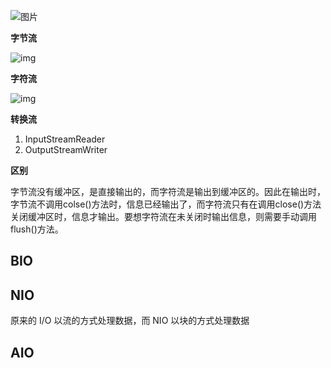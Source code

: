 ![图片](https://mmbiz.qpic.cn/mmbiz_jpg/rAMaszgAyWpblibxHNficQAaicBURw5uxaY0c1KTiaia1oCJn3CMSict7ZOCET2GwvxkMl8WnH9eCEobicoDkuEAOTsmw/640?wx_fmt=jpeg&tp=webp&wxfrom=5&wx_lazy=1&wx_co=1)



**字节流**

![img](https://img-blog.csdn.net/20160421005454478?watermark/2/text/aHR0cDovL2Jsb2cuY3Nkbi5uZXQv/font/5a6L5L2T/fontsize/400/fill/I0JBQkFCMA==/dissolve/70/gravity/Center)

**字符流**

![img](https://img-blog.csdn.net/20160421005558870?watermark/2/text/aHR0cDovL2Jsb2cuY3Nkbi5uZXQv/font/5a6L5L2T/fontsize/400/fill/I0JBQkFCMA==/dissolve/70/gravity/Center)

**转换流**

1. InputStreamReader
2. OutputStreamWriter

**区别**

字节流没有缓冲区，是直接输出的，而字符流是输出到缓冲区的。因此在输出时，字节流不调用colse()方法时，信息已经输出了，而字符流只有在调用close()方法关闭缓冲区时，信息才输出。要想字符流在未关闭时输出信息，则需要手动调用flush()方法。

## BIO

## NIO

原来的 I/O 以流的方式处理数据，而 NIO 以块的方式处理数据

## AIO
